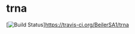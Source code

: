 # trna
[![Build Status](https://travis-ci.org/BeilerSA1/trna.svg)]https://travis-ci.org/BeilerSA1/trna
